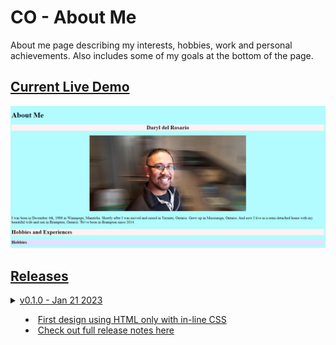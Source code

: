 # CO - About Me
About me page describing my interests, hobbies, work and personal achievements. Also includes some of my goals at the bottom of the page.

## <a href="https://daryldelrosario.github.io/co-about-me/">Current Live Demo</a>
<kbd><a href="https://daryldelrosario.github.io/co-about-me/"><img src="./img/2023-Jan-23-update.png" alt="live demo update"></kbd>

## Releases
<details>
    <summary>v0.1.0 - Jan 21 2023</sumary>
    
- First design using HTML only with in-line CSS
- Check out full release notes <a href="https://github.com/daryldelrosario/co-aboutme_pro-four/releases/tag/v0.1.0">here</a>
</details>
